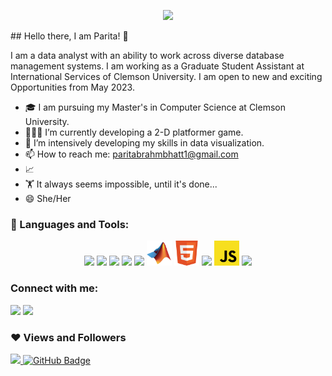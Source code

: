 <p align = "center">
  <img style="margin: 0 auto" height="auto" src="https://media.giphy.com/media/ieyl9zmCjO4b4t6qoY/giphy.gif" width="230">
</p>
## Hello there, I am Parita! 👋

I am a data analyst with an ability to work across diverse database management systems. I am working as a Graduate Student Assistant at International Services of Clemson University. I am open to new and exciting Opportunities from May 2023. 

- 🎓 I am pursuing my Master's in Computer Science at Clemson University.
- 👩🏻‍💻 I’m currently developing a 2-D platformer game.
- 🌱 I’m intensively developing my skills in data visualization.
- 📫  How to reach me: paritabrahmbhatt1@gmail.com
- 📈 
- 🏋󠀢󠀢 It always seems impossible, until it's done...
- 😄 She/Her
### 🚀 Languages and Tools:
<p align="center"> 
<img src=https://upload.wikimedia.org/wikipedia/commons/thumb/1/18/C_Programming_Language.svg/1200px-C_Programming_Language.svg.png height='40' weight='40'/>
  <img src=https://upload.wikimedia.org/wikipedia/commons/thumb/1/18/ISO_C%2B%2B_Logo.svg/1200px-ISO_C%2B%2B_Logo.svg.png  height='40' weight='40'/>
  <img src=https://upload.wikimedia.org/wikipedia/commons/thumb/c/c3/Python-logo-notext.svg/1200px-Python-logo-notext.svg.png height='40' weight='40'/>
  <img src="https://img.icons8.com/fluency/344/rstudio.png" height='40' weight='40'/>
  <img src="https://img.icons8.com/color/344/tableau-software.png" height='40' weight='40'/>
  <img src=https://github.com/shantanutyagi67/shantanutyagi67/blob/main/matlab.png  height='40' weight='40'/>
  <img src=https://github.com/edent/SuperTinyIcons/blob/master/images/svg/html5.svg height='40' weight='40'/>
  <img src=https://cdn.345tool.com/public/logos/css-formatter-logo.png height='40'  weight='40'/> 
  <img src=https://github.com/edent/SuperTinyIcons/blob/master/images/svg/javascript.svg height='40' weight='40'/>
  <a href="https://getbootstrap.com" target="_blank"> <img src="https://img.icons8.com/color/48/000000/bootstrap.png"/> </a> 

  

</p>

### Connect with me:

<p align="left">

<a href = "https://www.linkedin.com/in/parita-brahmbhatt-908148159/"><img src="https://img.icons8.com/fluent/48/000000/linkedin.png"/></a>
<a href = "mailto:paritabrahmbhatt1@gmail.com"><img src="https://img.icons8.com/fluent/48/000000/gmail-new.png"/></a>

</p>

### ❤ Views and Followers
<a href="https://github.com/Meghna-DAS/github-profile-views-counter">
    <img src="https://komarev.com/ghpvc/?username=paritabrambhatt">
</a>
<a href="https://github.com/aayushbrahmbhatt?tab=followers"><img
        src="https://img.shields.io/github/followers/paritabrahmbhatt?label=Followers&style=social"
        alt="GitHub Badge">
</a>

 
<!--a href="https://github.com/paritabrahmbhatt/paritabrahmbhatt">
  <img align="center" src="https://github-readme-stats.vercel.app/api/top-langs/?username=paritabrahmbhatt&layout=compact&theme=material-palenight&title_color=ffffff" />
</a>-->

